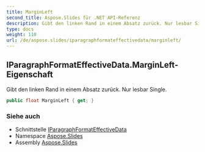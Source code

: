 ```yaml
---
title: MarginLeft
second_title: Aspose.Slides für .NET API-Referenz
description: Gibt den linken Rand in einem Absatz zurück. Nur lesbar Single.
type: docs
weight: 110
url: /de/aspose.slides/iparagraphformateffectivedata/marginleft/
---
```


## IParagraphFormatEffectiveData.MarginLeft-Eigenschaft

Gibt den linken Rand in einem Absatz zurück. Nur lesbar Single.

```csharp
public float MarginLeft { get; }
```

### Siehe auch

* Schnittstelle [IParagraphFormatEffectiveData](../../iparagraphformateffectivedata)
* Namespace [Aspose.Slides](../../iparagraphformateffectivedata)
* Assembly [Aspose.Slides](../../../)

<!-- DO NOT EDIT: generiert von xmldocmd für Aspose.Slides.dll -->
